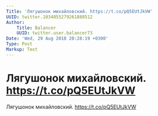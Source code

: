 ```yaml
---
Title: 'Лягушонок михайловский. https://t.co/pQ5EUtJkVW'
UUID: twitter.1034855279261888512
Author:
    Title: Balancer
    UUID: twitter.user.balancer73
Date: 'Wed, 29 Aug 2018 20:28:19 +0300'
Type: Post
Markup: Text
---
```


# Лягушонок михайловский. https://t.co/pQ5EUtJkVW

Лягушонок михайловский. https://t.co/pQ5EUtJkVW
